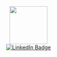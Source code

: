 <div id="header" align="center">
  <img src="https://evillarin.com/storage/orange-3d-and-modern-technology-logo-512-512-px-removebg-preview.png" width="100"/>
<div id="badges">
  <a href="https://www.linkedin.com/in/edward-villarin-06883a290/">
    <img src="https://img.shields.io/badge/LinkedIn-blue?style=for-the-badge&logo=linkedin&logoColor=white" alt="LinkedIn Badge"/>
  </a>

</div>
</div>

